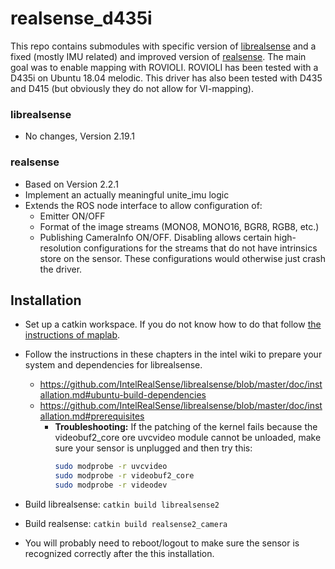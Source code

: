 # realsense_d435i

This repo contains submodules with specific version of [librealsense](https://github.com/IntelRealSense/librealsense) 
and a fixed (mostly IMU related) and improved version of [realsense](https://github.com/intel-ros/realsense).
The main goal was to enable mapping with ROVIOLI. ROVIOLI has been tested with a D435i on Ubuntu 18.04 melodic. This driver has also been tested with D435 and D415 (but obviously they do not allow for VI-mapping).

### librealsense
 * No changes, Version 2.19.1

### realsense
 * Based on Version 2.2.1
 * Implement an actually meaningful unite_imu logic
 * Extends the ROS node interface to allow configuration of:
     * Emitter ON/OFF
     * Format of the image streams (MONO8, MONO16, BGR8, RGB8, etc.)
     * Publishing CameraInfo ON/OFF. Disabling allows certain high-resolution configurations for the streams that do not have intrinsics store on the sensor. These configurations would otherwise just crash the driver.
     
     
 ## Installation
 
 * Set up a catkin workspace. If you do not know how to do that follow [the instructions of maplab](https://github.com/ethz-asl/maplab/wiki/Installation-Ubuntu#create-a-catkin-workspace).
 * Follow the instructions in these chapters in the intel wiki to prepare your system and dependencies for librealsense.
    * https://github.com/IntelRealSense/librealsense/blob/master/doc/installation.md#ubuntu-build-dependencies
    * https://github.com/IntelRealSense/librealsense/blob/master/doc/installation.md#prerequisites
      * **Troubleshooting:**
        If the patching of the kernel fails because the videobuf2_core ore uvcvideo module cannot be unloaded, make sure your sensor is unplugged and then try this:
        ```bash
        sudo modprobe -r uvcvideo
        sudo modprobe -r videobuf2_core
        sudo modprobe -r videodev
        ```
         
 * Build librealsense: `catkin build librealsense2`
 * Build realsense: `catkin build realsense2_camera`
 * You will probably need to reboot/logout to make sure the sensor is recognized correctly after the this installation.
